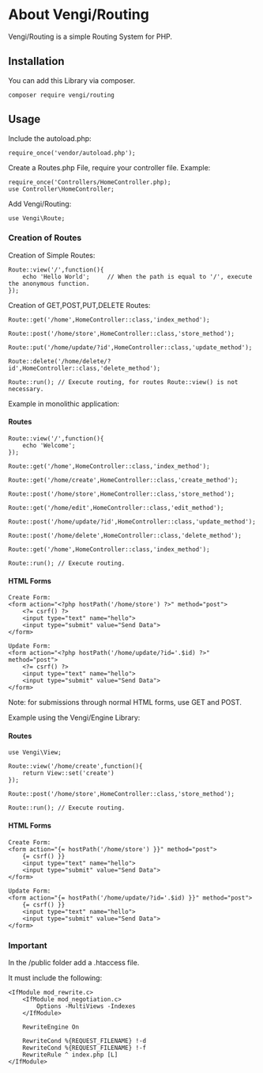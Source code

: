 # About Vengi/Routing
Vengi/Routing is a simple Routing System for PHP.

## Installation
You can add this Library via composer.

    composer require vengi/routing

## Usage
Include the autoload.php:

    require_once('vendor/autoload.php');

Create a Routes.php File, require your controller file.
Example:

    require_once('Controllers/HomeController.php);
    use Controller\HomeController;

Add Vengi/Routing:

    use Vengi\Route;

### Creation of Routes
Creation of Simple Routes:

    Route::view('/',function(){
        echo 'Hello World';     // When the path is equal to '/', execute the anonymous function.
    });
    
Creation of GET,POST,PUT,DELETE Routes:

    Route::get('/home',HomeController::class,'index_method');
    
    Route::post('/home/store',HomeController::class,'store_method');
    
    Route::put('/home/update/?id',HomeController::class,'update_method');
    
    Route::delete('/home/delete/?id',HomeController::class,'delete_method');

    Route::run(); // Execute routing, for routes Route::view() is not necessary.

Example in monolithic application:
#### Routes

    Route::view('/',function(){
        echo 'Welcome';
    });

    Route::get('/home',HomeController::class,'index_method');
    
    Route::get('/home/create',HomeController::class,'create_method');
    
    Route::post('/home/store',HomeController::class,'store_method');
    
    Route::get('/home/edit',HomeController::class,'edit_method');
    
    Route::post('/home/update/?id',HomeController::class,'update_method');
    
    Route::post('/home/delete',HomeController::class,'delete_method');
    
    Route::get('/home',HomeController::class,'index_method');

    Route::run(); // Execute routing.

#### HTML Forms

    Create Form:
    <form action="<?php hostPath('/home/store') ?>" method="post">
        <?= csrf() ?>
        <input type="text" name="hello">
        <input type="submit" value="Send Data">
    </form>

    Update Form:
    <form action="<?php hostPath('/home/update/?id='.$id) ?>" method="post">
        <?= csrf() ?>
        <input type="text" name="hello">
        <input type="submit" value="Send Data">
    </form>

Note: for submissions through normal HTML forms, use GET and POST.

Example using the Vengi/Engine Library:
#### Routes

    use Vengi\View;

    Route::view('/home/create',function(){
        return View::set('create')
    });

    Route::post('/home/store',HomeController::class,'store_method');

    Route::run(); // Execute routing.

#### HTML Forms

    Create Form:
    <form action="{= hostPath('/home/store') }}" method="post">
        {= csrf() }}
        <input type="text" name="hello">
        <input type="submit" value="Send Data">
    </form>

    Update Form:
    <form action="{= hostPath('/home/update/?id='.$id) }}" method="post">
        {= csrf() }}
        <input type="text" name="hello">
        <input type="submit" value="Send Data">
    </form>

### Important
In the /public folder add a .htaccess file.

It must include the following:

    <IfModule mod_rewrite.c>
        <IfModule mod_negotiation.c>
            Options -MultiViews -Indexes
        </IfModule>

        RewriteEngine On
        
        RewriteCond %{REQUEST_FILENAME} !-d
        RewriteCond %{REQUEST_FILENAME} !-f
        RewriteRule ^ index.php [L]
    </IfModule>